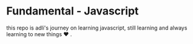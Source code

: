# Fundamental - Javascript
this repo is adli's journey on learning javascript, still learning and always learning to new things ❤️ .
